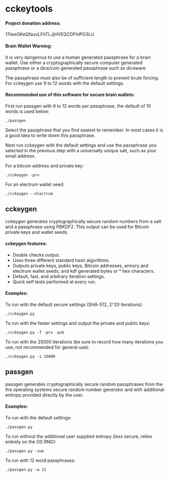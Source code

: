 cckeytools
==========

#### Project donation address:

17iwsGKeQfauvLFhTLJjHVEQCDFhiPG3LU

#### Brain Wallet Warning:

It is very dangerous to use a human generated passphrase for a brain wallet.
Use either a cryptographically secure computer generated passphrase or a dice/coin generated passphrase such as diceware.

The passphrase must also be of sufficient length to prevent brute forcing. For cckeygen use 9 to 12 words with the default settings. 


#### Recommended use of this software for secure brain wallets:

First run passgen with 9 to 12 words per passphrase, the default of 10 words is used below:

    ./passgen

Select the passphrase that you find easiest to remember. In most cases it is a good idea to write down this passphrase.

Next run cckeygen with the default settings and use the passphrase you selected in the previous step with a universally unique salt, such as your email address.

For a bitcoin address and private key:

    ./cckeygen -prv

For an electrum wallet seed:

    ./cckeygen --electrum


cckeygen
--------

cckeygen generates cryptographically secure random numbers from a salt and a passphrase using PBKDF2.
This output can be used for Bitcoin private keys and wallet seeds.

#### cckeygen features:

 * Double checks output.
 * Uses three different standard hash algorithms.
 * Outputs private keys, public keys, Bitcoin addresses, armory and electrum wallet seeds, and kdf generated bytes or  * hex characters.
 * Default, fast, and arbitrary iteration settings.
 * Quick self tests performed at every run.

#### Examples:

To run with the default secure settings (SHA-512, 2^20 iterations):

    ./cckeygen.py

To run with the faster settings and output the private and public keys:

    ./cckeygen.py -f -prv -pub

To run with the 25000 iterations (be sure to record how many iterations you use, not recommended for general use):

    ./cckeygen.py -i 25000


passgen
-------

passgen generates cryptographically secure random passphrases from the the operating systems secure random number generator and with additional entropy provided directly by the user.

#### Examples:

To run with the default settings:

    ./passgen.py

To run without the additional user supplied entropy (less secure, relies entirely on the OS RNG):

    ./passgen.py -sue

To run with 12 word passphrases:

    ./passgen.py -w 12
